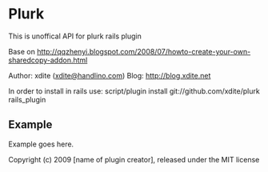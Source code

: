 Plurk
=====
This is unoffical API for plurk rails plugin

Base on http://qqzhenyi.blogspot.com/2008/07/howto-create-your-own-sharedcopy-addon.html

Author: xdite (xdite@handlino.com)
Blog: http://blog.xdite.net

In order to install in rails use:
  script/plugin install git://github.com/xdite/plurk rails_plugin

Example
-------

Example goes here.


Copyright (c) 2009 [name of plugin creator], released under the MIT license
